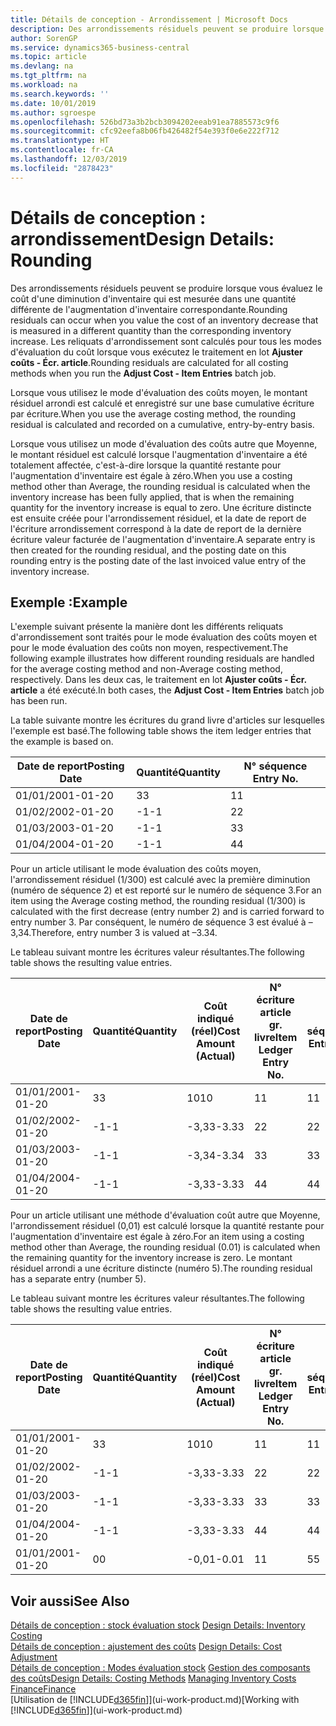 ```yaml
---
title: Détails de conception - Arrondissement | Microsoft Docs
description: Des arrondissements résiduels peuvent se produire lorsque vous évaluez le coût d'une diminution d'inventaire qui est mesurée dans une quantité différente de l'augmentation d'inventaire correspondante. Les reliquats d'arrondissement sont calculés pour tous les modes d'évaluation du coût lorsque vous exécutez le traitement en lot **Ajuster coûts - Écr. article**.
author: SorenGP
ms.service: dynamics365-business-central
ms.topic: article
ms.devlang: na
ms.tgt_pltfrm: na
ms.workload: na
ms.search.keywords: ''
ms.date: 10/01/2019
ms.author: sgroespe
ms.openlocfilehash: 526bd73a3b2bcb3094202eeab91ea7885573c9f6
ms.sourcegitcommit: cfc92eefa8b06fb426482f54e393f0e6e222f712
ms.translationtype: HT
ms.contentlocale: fr-CA
ms.lasthandoff: 12/03/2019
ms.locfileid: "2878423"
---
```

# <a name="design-details-rounding"></a><span data-ttu-id="f8add-104">Détails de conception : arrondissement</span><span class="sxs-lookup"><span data-stu-id="f8add-104">Design Details: Rounding</span></span>
<span data-ttu-id="f8add-105">Des arrondissements résiduels peuvent se produire lorsque vous évaluez le coût d'une diminution d'inventaire qui est mesurée dans une quantité différente de l'augmentation d'inventaire correspondante.</span><span class="sxs-lookup"><span data-stu-id="f8add-105">Rounding residuals can occur when you value the cost of an inventory decrease that is measured in a different quantity than the corresponding inventory increase.</span></span> <span data-ttu-id="f8add-106">Les reliquats d'arrondissement sont calculés pour tous les modes d'évaluation du coût lorsque vous exécutez le traitement en lot **Ajuster coûts - Écr. article**.</span><span class="sxs-lookup"><span data-stu-id="f8add-106">Rounding residuals are calculated for all costing methods when you run the **Adjust Cost - Item Entries** batch job.</span></span>  

 <span data-ttu-id="f8add-107">Lorsque vous utilisez le mode d'évaluation des coûts moyen, le montant résiduel arrondi est calculé et enregistré sur une base cumulative écriture par écriture.</span><span class="sxs-lookup"><span data-stu-id="f8add-107">When you use the average costing method, the rounding residual is calculated and recorded on a cumulative, entry-by-entry basis.</span></span>  

 <span data-ttu-id="f8add-108">Lorsque vous utilisez un mode d'évaluation des coûts autre que Moyenne, le montant résiduel est calculé lorsque l'augmentation d'inventaire a été totalement affectée, c'est-à-dire lorsque la quantité restante pour l'augmentation d'inventaire est égale à zéro.</span><span class="sxs-lookup"><span data-stu-id="f8add-108">When you use a costing method other than Average, the rounding residual is calculated when the inventory increase has been fully applied, that is when the remaining quantity for the inventory increase is equal to zero.</span></span> <span data-ttu-id="f8add-109">Une écriture distincte est ensuite créée pour l'arrondissement résiduel, et la date de report de l'écriture arrondissement correspond à la date de report de la dernière écriture valeur facturée de l'augmentation d'inventaire.</span><span class="sxs-lookup"><span data-stu-id="f8add-109">A separate entry is then created for the rounding residual, and the posting date on this rounding entry is the posting date of the last invoiced value entry of the inventory increase.</span></span>  

## <a name="example"></a><span data-ttu-id="f8add-110">Exemple :</span><span class="sxs-lookup"><span data-stu-id="f8add-110">Example</span></span>  
 <span data-ttu-id="f8add-111">L'exemple suivant présente la manière dont les différents reliquats d'arrondissement sont traités pour le mode évaluation des coûts moyen et pour le mode évaluation des coûts non moyen, respectivement.</span><span class="sxs-lookup"><span data-stu-id="f8add-111">The following example illustrates how different rounding residuals are handled for the average costing method and non-Average costing method, respectively.</span></span> <span data-ttu-id="f8add-112">Dans les deux cas, le traitement en lot **Ajuster coûts - Écr. article** a été exécuté.</span><span class="sxs-lookup"><span data-stu-id="f8add-112">In both cases, the **Adjust Cost - Item Entries** batch job has been run.</span></span>  

 <span data-ttu-id="f8add-113">La table suivante montre les écritures du grand livre d'articles sur lesquelles l'exemple est basé.</span><span class="sxs-lookup"><span data-stu-id="f8add-113">The following table shows the item ledger entries that the example is based on.</span></span>  

|<span data-ttu-id="f8add-114">Date de report</span><span class="sxs-lookup"><span data-stu-id="f8add-114">Posting Date</span></span>|<span data-ttu-id="f8add-115">Quantité</span><span class="sxs-lookup"><span data-stu-id="f8add-115">Quantity</span></span>|<span data-ttu-id="f8add-116">N° séquence </span><span class="sxs-lookup"><span data-stu-id="f8add-116">Entry No.</span></span>|  
|------------------|--------------|---------------|  
|<span data-ttu-id="f8add-117">01/01/20</span><span class="sxs-lookup"><span data-stu-id="f8add-117">01-01-20</span></span>|<span data-ttu-id="f8add-118">3</span><span class="sxs-lookup"><span data-stu-id="f8add-118">3</span></span>|<span data-ttu-id="f8add-119">1</span><span class="sxs-lookup"><span data-stu-id="f8add-119">1</span></span>|  
|<span data-ttu-id="f8add-120">01/02/20</span><span class="sxs-lookup"><span data-stu-id="f8add-120">02-01-20</span></span>|<span data-ttu-id="f8add-121">-1</span><span class="sxs-lookup"><span data-stu-id="f8add-121">-1</span></span>|<span data-ttu-id="f8add-122">2</span><span class="sxs-lookup"><span data-stu-id="f8add-122">2</span></span>|  
|<span data-ttu-id="f8add-123">01/03/20</span><span class="sxs-lookup"><span data-stu-id="f8add-123">03-01-20</span></span>|<span data-ttu-id="f8add-124">-1</span><span class="sxs-lookup"><span data-stu-id="f8add-124">-1</span></span>|<span data-ttu-id="f8add-125">3</span><span class="sxs-lookup"><span data-stu-id="f8add-125">3</span></span>|  
|<span data-ttu-id="f8add-126">01/04/20</span><span class="sxs-lookup"><span data-stu-id="f8add-126">04-01-20</span></span>|<span data-ttu-id="f8add-127">-1</span><span class="sxs-lookup"><span data-stu-id="f8add-127">-1</span></span>|<span data-ttu-id="f8add-128">4</span><span class="sxs-lookup"><span data-stu-id="f8add-128">4</span></span>|  

 <span data-ttu-id="f8add-129">Pour un article utilisant le mode évaluation des coûts moyen, l'arrondissement résiduel (1/300) est calculé avec la première diminution (numéro de séquence 2) et est reporté sur le numéro de séquence 3.</span><span class="sxs-lookup"><span data-stu-id="f8add-129">For an item using the Average costing method, the rounding residual (1/300) is calculated with the first decrease (entry number 2) and is carried forward to entry number 3.</span></span> <span data-ttu-id="f8add-130">Par conséquent, le numéro de séquence 3 est évalué à –3,34.</span><span class="sxs-lookup"><span data-stu-id="f8add-130">Therefore, entry number 3 is valued at –3.34.</span></span>  

 <span data-ttu-id="f8add-131">Le tableau suivant montre les écritures valeur résultantes.</span><span class="sxs-lookup"><span data-stu-id="f8add-131">The following table shows the resulting value entries.</span></span>  

|<span data-ttu-id="f8add-132">Date de report</span><span class="sxs-lookup"><span data-stu-id="f8add-132">Posting Date</span></span>|<span data-ttu-id="f8add-133">Quantité</span><span class="sxs-lookup"><span data-stu-id="f8add-133">Quantity</span></span>|<span data-ttu-id="f8add-134">Coût indiqué (réel)</span><span class="sxs-lookup"><span data-stu-id="f8add-134">Cost Amount (Actual)</span></span>|<span data-ttu-id="f8add-135">N° écriture article gr. livre</span><span class="sxs-lookup"><span data-stu-id="f8add-135">Item Ledger Entry No.</span></span>|<span data-ttu-id="f8add-136">N° séquence </span><span class="sxs-lookup"><span data-stu-id="f8add-136">Entry No.</span></span>|  
|------------------|--------------|----------------------------|---------------------------|---------------|  
|<span data-ttu-id="f8add-137">01/01/20</span><span class="sxs-lookup"><span data-stu-id="f8add-137">01-01-20</span></span>|<span data-ttu-id="f8add-138">3</span><span class="sxs-lookup"><span data-stu-id="f8add-138">3</span></span>|<span data-ttu-id="f8add-139">10</span><span class="sxs-lookup"><span data-stu-id="f8add-139">10</span></span>|<span data-ttu-id="f8add-140">1</span><span class="sxs-lookup"><span data-stu-id="f8add-140">1</span></span>|<span data-ttu-id="f8add-141">1</span><span class="sxs-lookup"><span data-stu-id="f8add-141">1</span></span>|  
|<span data-ttu-id="f8add-142">01/02/20</span><span class="sxs-lookup"><span data-stu-id="f8add-142">02-01-20</span></span>|<span data-ttu-id="f8add-143">-1</span><span class="sxs-lookup"><span data-stu-id="f8add-143">-1</span></span>|<span data-ttu-id="f8add-144">-3,33</span><span class="sxs-lookup"><span data-stu-id="f8add-144">-3.33</span></span>|<span data-ttu-id="f8add-145">2</span><span class="sxs-lookup"><span data-stu-id="f8add-145">2</span></span>|<span data-ttu-id="f8add-146">2</span><span class="sxs-lookup"><span data-stu-id="f8add-146">2</span></span>|  
|<span data-ttu-id="f8add-147">01/03/20</span><span class="sxs-lookup"><span data-stu-id="f8add-147">03-01-20</span></span>|<span data-ttu-id="f8add-148">-1</span><span class="sxs-lookup"><span data-stu-id="f8add-148">-1</span></span>|<span data-ttu-id="f8add-149">-3,34</span><span class="sxs-lookup"><span data-stu-id="f8add-149">-3.34</span></span>|<span data-ttu-id="f8add-150">3</span><span class="sxs-lookup"><span data-stu-id="f8add-150">3</span></span>|<span data-ttu-id="f8add-151">3</span><span class="sxs-lookup"><span data-stu-id="f8add-151">3</span></span>|  
|<span data-ttu-id="f8add-152">01/04/20</span><span class="sxs-lookup"><span data-stu-id="f8add-152">04-01-20</span></span>|<span data-ttu-id="f8add-153">-1</span><span class="sxs-lookup"><span data-stu-id="f8add-153">-1</span></span>|<span data-ttu-id="f8add-154">-3,33</span><span class="sxs-lookup"><span data-stu-id="f8add-154">-3.33</span></span>|<span data-ttu-id="f8add-155">4</span><span class="sxs-lookup"><span data-stu-id="f8add-155">4</span></span>|<span data-ttu-id="f8add-156">4</span><span class="sxs-lookup"><span data-stu-id="f8add-156">4</span></span>|  

 <span data-ttu-id="f8add-157">Pour un article utilisant une méthode d'évaluation coût autre que Moyenne, l'arrondissement résiduel (0,01) est calculé lorsque la quantité restante pour l'augmentation d'inventaire est égale à zéro.</span><span class="sxs-lookup"><span data-stu-id="f8add-157">For an item using a costing method other than Average, the rounding residual (0.01) is calculated when the remaining quantity for the inventory increase is zero.</span></span> <span data-ttu-id="f8add-158">Le montant résiduel arrondi a une écriture distincte (numéro 5).</span><span class="sxs-lookup"><span data-stu-id="f8add-158">The rounding residual has a separate entry (number 5).</span></span>  

 <span data-ttu-id="f8add-159">Le tableau suivant montre les écritures valeur résultantes.</span><span class="sxs-lookup"><span data-stu-id="f8add-159">The following table shows the resulting value entries.</span></span>  

|<span data-ttu-id="f8add-160">Date de report</span><span class="sxs-lookup"><span data-stu-id="f8add-160">Posting Date</span></span>|<span data-ttu-id="f8add-161">Quantité</span><span class="sxs-lookup"><span data-stu-id="f8add-161">Quantity</span></span>|<span data-ttu-id="f8add-162">Coût indiqué (réel)</span><span class="sxs-lookup"><span data-stu-id="f8add-162">Cost Amount (Actual)</span></span>|<span data-ttu-id="f8add-163">N° écriture article gr. livre</span><span class="sxs-lookup"><span data-stu-id="f8add-163">Item Ledger Entry No.</span></span>|<span data-ttu-id="f8add-164">N° séquence </span><span class="sxs-lookup"><span data-stu-id="f8add-164">Entry No.</span></span>|  
|------------------|--------------|----------------------------|---------------------------|---------------|  
|<span data-ttu-id="f8add-165">01/01/20</span><span class="sxs-lookup"><span data-stu-id="f8add-165">01-01-20</span></span>|<span data-ttu-id="f8add-166">3</span><span class="sxs-lookup"><span data-stu-id="f8add-166">3</span></span>|<span data-ttu-id="f8add-167">10</span><span class="sxs-lookup"><span data-stu-id="f8add-167">10</span></span>|<span data-ttu-id="f8add-168">1</span><span class="sxs-lookup"><span data-stu-id="f8add-168">1</span></span>|<span data-ttu-id="f8add-169">1</span><span class="sxs-lookup"><span data-stu-id="f8add-169">1</span></span>|  
|<span data-ttu-id="f8add-170">01/02/20</span><span class="sxs-lookup"><span data-stu-id="f8add-170">02-01-20</span></span>|<span data-ttu-id="f8add-171">-1</span><span class="sxs-lookup"><span data-stu-id="f8add-171">-1</span></span>|<span data-ttu-id="f8add-172">-3,33</span><span class="sxs-lookup"><span data-stu-id="f8add-172">-3.33</span></span>|<span data-ttu-id="f8add-173">2</span><span class="sxs-lookup"><span data-stu-id="f8add-173">2</span></span>|<span data-ttu-id="f8add-174">2</span><span class="sxs-lookup"><span data-stu-id="f8add-174">2</span></span>|  
|<span data-ttu-id="f8add-175">01/03/20</span><span class="sxs-lookup"><span data-stu-id="f8add-175">03-01-20</span></span>|<span data-ttu-id="f8add-176">-1</span><span class="sxs-lookup"><span data-stu-id="f8add-176">-1</span></span>|<span data-ttu-id="f8add-177">-3,33</span><span class="sxs-lookup"><span data-stu-id="f8add-177">-3.33</span></span>|<span data-ttu-id="f8add-178">3</span><span class="sxs-lookup"><span data-stu-id="f8add-178">3</span></span>|<span data-ttu-id="f8add-179">3</span><span class="sxs-lookup"><span data-stu-id="f8add-179">3</span></span>|  
|<span data-ttu-id="f8add-180">01/04/20</span><span class="sxs-lookup"><span data-stu-id="f8add-180">04-01-20</span></span>|<span data-ttu-id="f8add-181">-1</span><span class="sxs-lookup"><span data-stu-id="f8add-181">-1</span></span>|<span data-ttu-id="f8add-182">-3,33</span><span class="sxs-lookup"><span data-stu-id="f8add-182">-3.33</span></span>|<span data-ttu-id="f8add-183">4</span><span class="sxs-lookup"><span data-stu-id="f8add-183">4</span></span>|<span data-ttu-id="f8add-184">4</span><span class="sxs-lookup"><span data-stu-id="f8add-184">4</span></span>|  
|<span data-ttu-id="f8add-185">01/01/20</span><span class="sxs-lookup"><span data-stu-id="f8add-185">01-01-20</span></span>|<span data-ttu-id="f8add-186">0</span><span class="sxs-lookup"><span data-stu-id="f8add-186">0</span></span>|<span data-ttu-id="f8add-187">-0,01</span><span class="sxs-lookup"><span data-stu-id="f8add-187">-0.01</span></span>|<span data-ttu-id="f8add-188">1</span><span class="sxs-lookup"><span data-stu-id="f8add-188">1</span></span>|<span data-ttu-id="f8add-189">5</span><span class="sxs-lookup"><span data-stu-id="f8add-189">5</span></span>|  

## <a name="see-also"></a><span data-ttu-id="f8add-190">Voir aussi</span><span class="sxs-lookup"><span data-stu-id="f8add-190">See Also</span></span>  
 <span data-ttu-id="f8add-191">[Détails de conception : stock évaluation stock](design-details-inventory-costing.md) </span><span class="sxs-lookup"><span data-stu-id="f8add-191">[Design Details: Inventory Costing](design-details-inventory-costing.md) </span></span>  
 <span data-ttu-id="f8add-192">[Détails de conception : ajustement des coûts](design-details-cost-adjustment.md) </span><span class="sxs-lookup"><span data-stu-id="f8add-192">[Design Details: Cost Adjustment](design-details-cost-adjustment.md) </span></span>  
 <span data-ttu-id="f8add-193">[Détails de conception : Modes évaluation stock](design-details-costing-methods.md) [Gestion des composants des coûts](finance-manage-inventory-costs.md)</span><span class="sxs-lookup"><span data-stu-id="f8add-193">[Design Details: Costing Methods](design-details-costing-methods.md) [Managing Inventory Costs](finance-manage-inventory-costs.md)</span></span>  
 [<span data-ttu-id="f8add-194">Finance</span><span class="sxs-lookup"><span data-stu-id="f8add-194">Finance</span></span>](finance.md)  
 <span data-ttu-id="f8add-195">[Utilisation de [!INCLUDE[d365fin](includes/d365fin_md.md)]](ui-work-product.md)</span><span class="sxs-lookup"><span data-stu-id="f8add-195">[Working with [!INCLUDE[d365fin](includes/d365fin_md.md)]](ui-work-product.md)</span></span>
